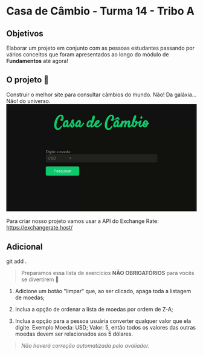 # Casa de Câmbio - Turma 14 - Tribo A

## Objetivos

Elaborar um projeto em conjunto com as pessoas estudantes passando por vários conceitos que foram apresentados ao longo do módulo de **Fundamentos** até agora!

## O projeto 💚
Construir o melhor site para consultar câmbios do mundo. Não! Da galáxia... Não! do universo.
![](./imagens/cambio.gif)

Para criar nosso projeto vamos usar a API do Exchange Rate: https://exchangerate.host/

## Adicional
git add .

> Preparamos essa lista de exercícios **NÃO OBRIGATÓRIOS** para vocês se divertirem 🙂

1. Adicione um botão "limpar" que, ao ser clicado, apaga toda a listagem de moedas;

2. Inclua a opção de ordenar a lista de moedas por ordem de Z-A;

3. Inclua a opção para a pessoa usuária converter qualquer valor que ela digite. Exemplo Moeda: USD; Valor: 5, então todos os valores das outras moedas devem ser relacionados aos 5 dólares.

> *Não haverá correção automatizada pelo avaliador.*